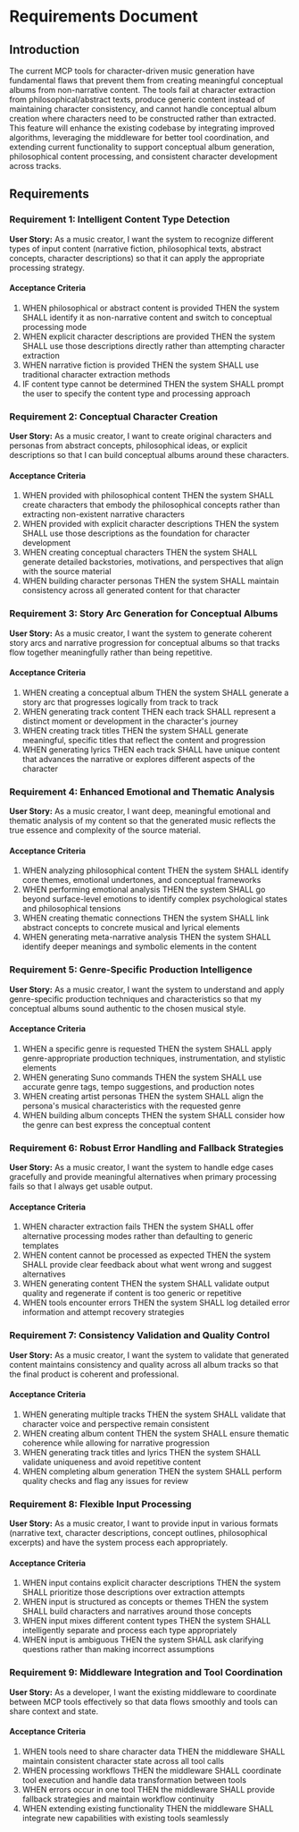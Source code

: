 # Requirements Document

## Introduction

The current MCP tools for character-driven music generation have fundamental flaws that prevent them from creating meaningful conceptual albums from non-narrative content. The tools fail at character extraction from philosophical/abstract texts, produce generic content instead of maintaining character consistency, and cannot handle conceptual album creation where characters need to be constructed rather than extracted. This feature will enhance the existing codebase by integrating improved algorithms, leveraging the middleware for better tool coordination, and extending current functionality to support conceptual album generation, philosophical content processing, and consistent character development across tracks.

## Requirements

### Requirement 1: Intelligent Content Type Detection

**User Story:** As a music creator, I want the system to recognize different types of input content (narrative fiction, philosophical texts, abstract concepts, character descriptions) so that it can apply the appropriate processing strategy.

#### Acceptance Criteria

1. WHEN philosophical or abstract content is provided THEN the system SHALL identify it as non-narrative content and switch to conceptual processing mode
2. WHEN explicit character descriptions are provided THEN the system SHALL use those descriptions directly rather than attempting character extraction
3. WHEN narrative fiction is provided THEN the system SHALL use traditional character extraction methods
4. IF content type cannot be determined THEN the system SHALL prompt the user to specify the content type and processing approach

### Requirement 2: Conceptual Character Creation

**User Story:** As a music creator, I want to create original characters and personas from abstract concepts, philosophical ideas, or explicit descriptions so that I can build conceptual albums around these characters.

#### Acceptance Criteria

1. WHEN provided with philosophical content THEN the system SHALL create characters that embody the philosophical concepts rather than extracting non-existent narrative characters
2. WHEN provided with explicit character descriptions THEN the system SHALL use those descriptions as the foundation for character development
3. WHEN creating conceptual characters THEN the system SHALL generate detailed backstories, motivations, and perspectives that align with the source material
4. WHEN building character personas THEN the system SHALL maintain consistency across all generated content for that character

### Requirement 3: Story Arc Generation for Conceptual Albums

**User Story:** As a music creator, I want the system to generate coherent story arcs and narrative progression for conceptual albums so that tracks flow together meaningfully rather than being repetitive.

#### Acceptance Criteria

1. WHEN creating a conceptual album THEN the system SHALL generate a story arc that progresses logically from track to track
2. WHEN generating track content THEN each track SHALL represent a distinct moment or development in the character's journey
3. WHEN creating track titles THEN the system SHALL generate meaningful, specific titles that reflect the content and progression
4. WHEN generating lyrics THEN each track SHALL have unique content that advances the narrative or explores different aspects of the character

### Requirement 4: Enhanced Emotional and Thematic Analysis

**User Story:** As a music creator, I want deep, meaningful emotional and thematic analysis of my content so that the generated music reflects the true essence and complexity of the source material.

#### Acceptance Criteria

1. WHEN analyzing philosophical content THEN the system SHALL identify core themes, emotional undertones, and conceptual frameworks
2. WHEN performing emotional analysis THEN the system SHALL go beyond surface-level emotions to identify complex psychological states and philosophical tensions
3. WHEN creating thematic connections THEN the system SHALL link abstract concepts to concrete musical and lyrical elements
4. WHEN generating meta-narrative analysis THEN the system SHALL identify deeper meanings and symbolic elements in the content

### Requirement 5: Genre-Specific Production Intelligence

**User Story:** As a music creator, I want the system to understand and apply genre-specific production techniques and characteristics so that my conceptual albums sound authentic to the chosen musical style.

#### Acceptance Criteria

1. WHEN a specific genre is requested THEN the system SHALL apply genre-appropriate production techniques, instrumentation, and stylistic elements
2. WHEN generating Suno commands THEN the system SHALL use accurate genre tags, tempo suggestions, and production notes
3. WHEN creating artist personas THEN the system SHALL align the persona's musical characteristics with the requested genre
4. WHEN building album concepts THEN the system SHALL consider how the genre can best express the conceptual content

### Requirement 6: Robust Error Handling and Fallback Strategies

**User Story:** As a music creator, I want the system to handle edge cases gracefully and provide meaningful alternatives when primary processing fails so that I always get usable output.

#### Acceptance Criteria

1. WHEN character extraction fails THEN the system SHALL offer alternative processing modes rather than defaulting to generic templates
2. WHEN content cannot be processed as expected THEN the system SHALL provide clear feedback about what went wrong and suggest alternatives
3. WHEN generating content THEN the system SHALL validate output quality and regenerate if content is too generic or repetitive
4. WHEN tools encounter errors THEN the system SHALL log detailed error information and attempt recovery strategies

### Requirement 7: Consistency Validation and Quality Control

**User Story:** As a music creator, I want the system to validate that generated content maintains consistency and quality across all album tracks so that the final product is coherent and professional.

#### Acceptance Criteria

1. WHEN generating multiple tracks THEN the system SHALL validate that character voice and perspective remain consistent
2. WHEN creating album content THEN the system SHALL ensure thematic coherence while allowing for narrative progression
3. WHEN generating track titles and lyrics THEN the system SHALL validate uniqueness and avoid repetitive content
4. WHEN completing album generation THEN the system SHALL perform quality checks and flag any issues for review

### Requirement 8: Flexible Input Processing

**User Story:** As a music creator, I want to provide input in various formats (narrative text, character descriptions, concept outlines, philosophical excerpts) and have the system process each appropriately.

#### Acceptance Criteria

1. WHEN input contains explicit character descriptions THEN the system SHALL prioritize those descriptions over extraction attempts
2. WHEN input is structured as concepts or themes THEN the system SHALL build characters and narratives around those concepts
3. WHEN input mixes different content types THEN the system SHALL intelligently separate and process each type appropriately
4. WHEN input is ambiguous THEN the system SHALL ask clarifying questions rather than making incorrect assumptions

### Requirement 9: Middleware Integration and Tool Coordination

**User Story:** As a developer, I want the existing middleware to coordinate between MCP tools effectively so that data flows smoothly and tools can share context and state.

#### Acceptance Criteria

1. WHEN tools need to share character data THEN the middleware SHALL maintain consistent character state across all tool calls
2. WHEN processing workflows THEN the middleware SHALL coordinate tool execution and handle data transformation between tools
3. WHEN errors occur in one tool THEN the middleware SHALL provide fallback strategies and maintain workflow continuity
4. WHEN extending existing functionality THEN the middleware SHALL integrate new capabilities with existing tools seamlessly